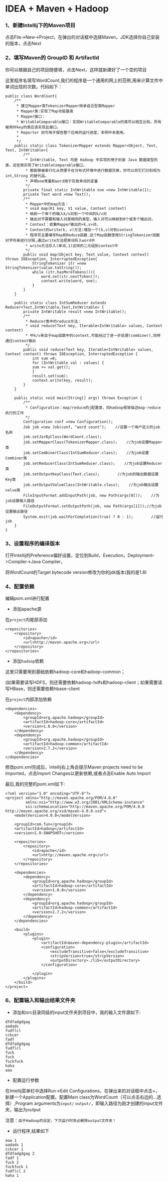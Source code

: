 # IDEA + Maven + Hadoop

### 1、新建Intellij下的Maven项目

点击File->New->Project，在弹出的对话框中选择Maven，JDK选择你自己安装的版本，点击Next

### 2、填写Maven的 GroupID 和 ArtifactId

你可以根据自己的项目随便填，点击Next，这样就新建好了一个空的项目

这里程序名填写WordCount,我们的程序是一个通用的网上的范例,用来计算文件中单词出现的次数。代码如下：

```
public class WordCount{
    /**
     * 建立Mapper类TokenizerMapper继承自泛型类Mapper
     * Mapper类:实现了Map功能基类
     * Mapper接口：
     * WritableComparable接口：实现WritableComparable的类可以相互比较。所有被用作key的类应该实现此接口。
     * Reporter 则可用于报告整个应用的运行进度，本例中未使用。
     *
     */
    public static class TokenizerMapper extends Mapper<Object, Text, Text, IntWritable>{
        /**
         * IntWritable, Text 均是 Hadoop 中实现的用于封装 Java 数据类型的类，这些类实现了WritableComparable接口，
         * 都能够被串行化从而便于在分布式环境中进行数据交换，你可以将它们分别视为int,String 的替代品。
         * 声明one常量和word用于存放单词的变量
         */
        private final static IntWritable one =new IntWritable(1);
        private Text word =new Text();
        /**
         * Mapper中的map方法：
         * void map(K1 key, V1 value, Context context)
         * 映射一个单个的输入k/v对到一个中间的k/v对
         * 输出对不需要和输入对是相同的类型，输入对可以映射到0个或多个输出对。
         * Context：收集Mapper输出的<k,v>对。
         * Context的write(k, v)方法:增加一个(k,v)对到context
         * 程序员主要编写Map和Reduce函数.这个Map函数使用StringTokenizer函数对字符串进行分隔,通过write方法把单词存入word中
         * write方法存入(单词,1)这样的二元组到context中
         */
        public void map(Object key, Text value, Context context) throws IOException, InterruptedException{
            StringTokenizer itr =new StringTokenizer(value.toString());
            while (itr.hasMoreTokens()){
                word.set(itr.nextToken());
                context.write(word, one);
            }
        }
    }

    public static class IntSumReducer extends Reducer<Text,IntWritable,Text,IntWritable> {
        private IntWritable result =new IntWritable();
        /**
         * Reducer类中的reduce方法：
         * void reduce(Text key, Iterable<IntWritable> values, Context context)
         * 中k/v来自于map函数中的context,可能经过了进一步处理(combiner),同样通过context输出
         */
        public void reduce(Text key, Iterable<IntWritable> values, Context context) throws IOException, InterruptedException {
            int sum =0;
            for (IntWritable val : values) {
            sum += val.get();
            }
            result.set(sum);
            context.write(key, result);
        }
    }

    public static void main(String[] args) throws Exception {
        /**
         * Configuration：map/reduce的j配置类，向hadoop框架描述map-reduce执行的工作
         */
        Configuration conf =new Configuration();
        Job job =new Job(conf, "word count");    //设置一个用户定义的job名称
        job.setJarByClass(WordCount.class);
        job.setMapperClass(TokenizerMapper.class);    //为job设置Mapper类
        job.setCombinerClass(IntSumReducer.class);    //为job设置Combiner类
        job.setReducerClass(IntSumReducer.class);    //为job设置Reducer类
        job.setOutputKeyClass(Text.class);        //为job的输出数据设置Key类
        job.setOutputValueClass(IntWritable.class);    //为job输出设置value类
        FileInputFormat.addInputPath(job, new Path(args[0]));    //为job设置输入路径
        FileOutputFormat.setOutputPath(job, new Path(args[1]));//为job设置输出路径
        System.exit(job.waitForCompletion(true) ? 0 : 1);        //运行job
    }
}
```

### 3、设置程序的编译版本

打开Intellij的Preference偏好设置，定位到Build，Execution，Deployment->Compiler->Java Compiler，

将WordCount的Target bytecode version修改为你的jdk版本(我的是1.8)

### 4、配置依赖

编辑pom.xml进行配置

- 添加apache源

在`project`内尾部添加

```
<repositories>
    <repository>
        <id>apache</id>
        <url>http://maven.apache.org</url>
    </repository>
</repositories>
```

- 添加`hadoop`依赖

这里只需要用到基础依赖hadoop-core和hadoop-common；

(如果需要读写HDFS，则还需要依赖hadoop-hdfs和hadoop-client；如果需要读写HBase，则还需要依赖hbase-client

在`project`内部添加依赖

```
<dependencies>
    <dependency>
        <groupId>org.apache.hadoop</groupId>
        <artifactId>hadoop-core</artifactId>
        <version>1.0.0</version>
    </dependency>
    <dependency>
        <groupId>org.apache.hadoop</groupId>
        <artifactId>hadoop-common</artifactId>
        <version>2.7.2</version>
    </dependency>
</dependencies>
```

修改pom.xml完成后，Intellij右上角会提示Maven projects need to be Imported，点击Import Changes以更新依赖,或者点击Enable Auto Import

最后,我的完整的pom.xml如下:

```
<?xml version="1.0" encoding="UTF-8"?>
<project xmlns="http://maven.apache.org/POM/4.0.0"
         xmlns:xsi="http://www.w3.org/2001/XMLSchema-instance"
         xsi:schemaLocation="http://maven.apache.org/POM/4.0.0 http://maven.apache.org/xsd/maven-4.0.0.xsd">
    <modelVersion>4.0.0</modelVersion>

    <groupId>com.fun</groupId>
    <artifactId>hadoop</artifactId>
    <version>1.0-SNAPSHOT</version>

    <repositories>
        <repository>
            <id>apache</id>
            <url>http://maven.apache.org</url>
        </repository>
    </repositories>

    <dependencies>
        <dependency>
            <groupId>org.apache.hadoop</groupId>
            <artifactId>hadoop-core</artifactId>
            <version>1.0.0</version>
        </dependency>
        <dependency>
            <groupId>org.apache.hadoop</groupId>
            <artifactId>hadoop-common</artifactId>
            <version>2.7.2</version>
        </dependency>
    </dependencies>

    <build>
        <plugins>
            <plugin>
                <artifactId>maven-dependency-plugin</artifactId>
                <configuration>
                    <excludeTransitive>false</excludeTransitive>
                    <stripVersion>true</stripVersion>
                    <outputDirectory>./lib</outputDirectory>
                </configuration>

            </plugin>
        </plugins>
    </build>
</project>
```

### 6、配置输入和输出结果文件夹

- 添加和src目录同级的input文件夹到项目中，我的输入文件源如下:

```
dfdfadgdgag
aadads
fudflcl
cckcer
fadf
dfdfadgdgag
fudflcl
fuck
fuck
fuckfuck
haha
aaa
```
- 配置运行参数

在Intellij菜单栏中选择Run->Edit Configurations，在弹出来的对话框中点击+，新建一个Application配置。配置Main class为WordCount（可以点击右边的...选择）,Program arguments为`input/` `output/`，即输入路径为刚才创建的input文件夹，输出为output

注意：`由于Hadoop的设定，下次运行时务必删除output文件夹！`

- 运行程序,结果如下

```
aaa 1
aadads 1
cckcer 1
dfdfadgdgag 2
fadf 1
fuck 2
fuckfuck 1
fudflcl 2
haha 1
```
